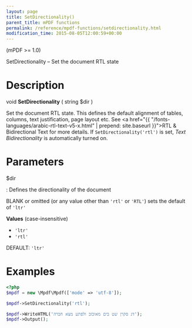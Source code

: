 ```yaml
---
layout: page
title: SetDirectionality()
parent_title: mPDF functions
permalink: /reference/mpdf-functions/setdirectionality.html
modification_time: 2015-08-05T12:00:59+00:00
---
```


(mPDF >= 1.0)

SetDirectionality – Set the document RTL state

# Description

void **SetDirectionality** ( string <span class="parameter">$dir</span> )

Set the document RTL state. This defines the default alignment of tables, columns, text justification, page layout etc. 
See <a href="{{ "/fonts-languages/arabic-rtl-text-v5-x.html" | prepend: site.baseurl }}">RTL &amp; Bidirectional Text</a> 
for more details. If `SetDirectionality('rtl')` is set, *Text Bidirectionality* is automatically turned on.

# Parameters

<span class="parameter">$dir</span>

: Defines the directionality of the document
  
  BLANK or omitted (or any value other than `'rtl'` or `'RTL'`) sets the default of `'ltr'`
  
  **Values** (case-insensitive)
  
  * `'ltr'`
  * `'rtl'`
  
  <span class="smallblock">DEFAULT</span>: `'ltr'`

# Examples

```php
<?php
$mpdf = new \Mpdf\Mpdf(['mode' => 'utf-8']);

$mpdf->SetDirectionality('rtl');

$mpdf->WriteHTML('דג סקרן שט בים מאוכזב ולפתע מצא חברה');
$mpdf->Output();

```


